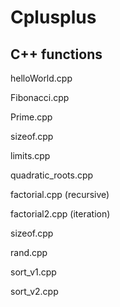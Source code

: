 # Cplusplus
## C++ functions

helloWorld.cpp

Fibonacci.cpp

Prime.cpp

sizeof.cpp

limits.cpp

quadratic_roots.cpp

factorial.cpp (recursive)

factorial2.cpp (iteration)

sizeof.cpp

rand.cpp

sort_v1.cpp

sort_v2.cpp


